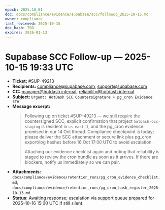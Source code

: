 ```yaml
---
epoch: 2025.10.E1
doc: docs/compliance/evidence/supabase/scc/followup_2025-10-15.md
owner: compliance
last_reviewed: 2025-10-15
doc_hash: TBD
expires: 2026-01-13
---
```


# Supabase SCC Follow-up — 2025-10-15 19:33 UTC

- **Ticket:** #SUP-49213
- **Recipients:** compliance@supabase.com, support@supabase.com
- **CC:** manager@hotdash.internal, reliability@hotdash.internal
- **Subject:** `Urgent: HotDash SCC Countersignature + pg_cron Evidence ETA`
- **Message excerpt:**
  > Following up on ticket #SUP-49213 — we still require the countersigned SCC, explicit confirmation that project `hotdash-occ-staging` is resident in `us-east-1`, and the pg_cron evidence promised in our 14 Oct thread. Compliance checkpoint is today; please deliver the SCC attachment or secure link plus pg_cron export/log hashes before 16 Oct 17:00 UTC to avoid escalation.
  >
  > Attaching our evidence checklist again and noting that reliability is staged to review the cron bundle as soon as it arrives. If there are blockers, notify us immediately so we can pair.
- **Attachments:** `docs/compliance/evidence/retention_runs/pg_cron_evidence_checklist.md`, `docs/compliance/evidence/retention_runs/pg_cron_hash_register_2025-10-13.md`.
- **Status:** Awaiting response; escalation via support queue prepared for 2025-10-16 15:00 UTC if still silent.
